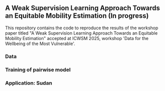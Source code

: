 ## A Weak Supervision Learning Approach Towards an Equitable Mobility Estimation (In progress)

This repository contains the code to reproduce the results of the workshop paper titled "A Weak Supervision Learning Approach Towards an Equitable Mobility Estimation" accepted at ICWSM 2025, workshop 'Data for the Wellbeing of the Most Vulnerable'.

### Data

### Training of pairwise model

### Application: Sudan